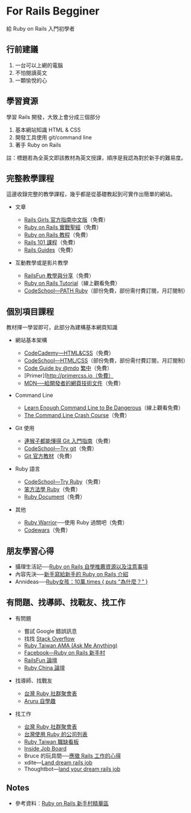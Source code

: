 # For Rails Begginer

給 Ruby on Rails 入門初學者


## 行前建議

1. 一台可以上網的電腦
2. 不怕閱讀英文
3. 一顆愉悅的心


## 學習資源

學習 Rails 開發，大致上會分成三個部分

1. 基本網站知識 HTML & CSS
2. 開發工具使用 git/command line
3. 著手 Ruby on Rails

註：標題若為全英文即該教材為英文授課，順序是我認為對於新手的難易度。


## 完整教學課程

這邊收錄完整的教學課程，幾乎都是從基礎教起到可實作出簡單的網站。

- 文章
  - [Rails Girls 官方指南中文版](http://railsgirls.tw/)（免費）
  - [Ruby on Rails 實戰聖經](https://ihower.tw/rails4/)（免費）
  - [Ruby on Rails 教程](http://railstutorial-china.org/)（免費）
  - [Rails 101 課程](http://courses.growthschool.com/courses/rails-101)（免費）
  - [Rails Guides](http://guides.rubyonrails.org/)（免費）

- 互動教學或是影片教學
  - [RailsFun 教學與分享](https://www.youtube.com/playlist?list=PLJ6M-k9dQEQ3VsyOZQwjZ5GdjaLJH3eB_)（免費）
  - [Ruby on Rails Tutorial](https://www.railstutorial.org/)（線上觀看免費）
  - [CodeSchool—PATH Ruby](https://www.codeschool.com/paths/ruby)（部份免費，部份需付費訂閱，月訂閱制）


## 個別項目課程

教材擇一學習即可，此部分為建構基本網頁知識

- 網站基本架構

  - [CodeCademy—HTML&CSS](https://www.codecademy.com/learn/web)（免費）
  - [CodeSchool—HTML/CSS](https://www.codeschool.com/paths/html-css)（部份免費，部份需付費訂閱，月訂閱制）
  - [Code Guide by @mdo](http://mdo.github.io/code-guide/) [繁中](http://juanitofatas.com/code-guide/)（免費）
  - [Primer](http://primercss.io（免費）
  - [MDN──給開發者的網頁技術文件](https://developer.mozilla.org/zh-TW/docs/Web)（免費）

- Command Line

  - [Learn Enough Command Line to Be Dangerous](http://www.learnenough.com/command-line-tutorial)（線上觀看免費）
  - [The Command Line Crash Course](http://cli.learncodethehardway.org/book/)（免費）

- Git 使用

  - [連猴子都能懂得 Git 入門指南](https://backlogtool.com/git-guide/tw/)（免費）
  - [CodeSchool—Try git](https://www.codeschool.com/courses/try-git)（免費）
  - [Git 官方教材](http://git-scm.com/book/zh/ch1-4.html)（免費）

- Ruby 語言

  - [CodeSchool—Try Ruby](https://www.codeschool.com/courses/try-ruby)（免費）
  - [笨方法學 Ruby](http://lrthw.github.io/)（免費）
  - [Ruby Document](http://ruby-doc.org)（免費）

- 其他

  - [Ruby Warrior](https://www.bloc.io/ruby-warrior/#/)──使用 Ruby 過關吧（免費）
  - [Codewars](http://www.codewars.com/)（免費）


## 朋友學習心得

- 攝理生活記──[Ruby on Rails 自學推薦資源以及注意事項](http://blog.cgmlife.net/posts/2014/04/12/recommended-ruby-on-rails-learning-resources)
- 內容先決──[新手寫給新手的 Ruby on Rails 介紹](http://disco26.logdown.com/posts/168410-novice-to-novice-ruby-on-rails-introduction)
- Annideas──[Ruby女孩：10萬.times { puts "為什麼？" }](http://blog.annideas.com/ironman7)

## 有問題、找導師、找戰友、找工作

- 有問題
  - 嘗試 Google 錯誤訊息
  - 找找 [Stack Overflow](http://stackoverflow.com/)
  - [Ruby Taiwan AMA (Ask Me Anything)](https://github.com/rubytaiwan/AMA)
  - [Facebook—Ruby on Rails 新手村](https://www.facebook.com/groups/RailsRookie/)
  - [RailsFun 論壇](http://railsfun.tw/)
  - [Ruby China 論壇](https://ruby-china.org/)

- 找導師、找戰友
  - [台灣 Ruby 社群聚會表](https://github.com/rubytaiwan/rubytw-reboot/wiki/Meetups)
  - [Aruru 自學趣](http://www.aruru.co/)

- 找工作
  - [台灣 Ruby 社群聚會表](https://github.com/rubytaiwan/rubytw-reboot/wiki/Meetups)
  - [台灣使用 Ruby 的公司列表](https://github.com/rubytaiwan/AMA/wiki/Companies)
  - [Ruby Taiwan 職缺看板](http://jobs.ruby.tw/)
  - [Inside Job Board](https://jobs.inside.com.tw/jobs/index?c=&k=ruby+rails)
  - Bruce 的玩具間──[應徵 Rails 工作的心得](http://toyroom.bruceli.net/tw/2014/02/26/my-experience-on-applying-rails-jobs.html)
  - xdite—[Land dream rails job](https://xdite.gitbooks.io/land-dream-rails-job/content/)
  - Thoughtbot—[land your dream rails job](https://upcase.com/pages/land-your-dream-rails-job)


## Notes

- 參考資料：[Ruby on Rails 新手村精華區](http://bit.ly/1A3j4zE)

